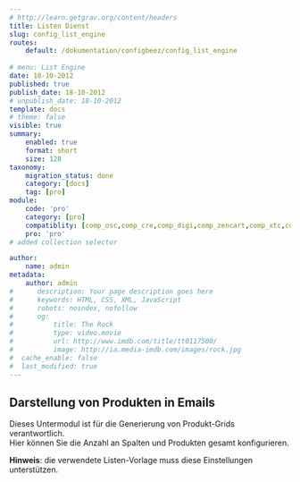 ```yaml
---
# http://learn.getgrav.org/content/headers
title: Listen Dienst
slug: config_list_engine
routes:
    default: /dokumentation/configbeez/config_list_engine
    
# menu: List Engine
date: 18-10-2012
published: true
publish_date: 18-10-2012
# unpublish_date: 18-10-2012
template: docs
# theme: false
visible: true
summary:
    enabled: true
    format: short
    size: 128
taxonomy:
    migration_status: done
    category: [docs]
    tag: [pro]
module:
    code: 'pro'
    category: [pro]
    compatiblity: [comp_osc,comp_cre,comp_digi,comp_zencart,comp_xtc,comp_xtcm2,comp_gambio,comp_saas]   
    pro: 'pro'        
# added collection selector

author:
    name: admin
metadata:
    author: admin
#      description: Your page description goes here
#      keywords: HTML, CSS, XML, JavaScript
#      robots: noindex, nofollow
#      og:
#          title: The Rock
#          type: video.movie
#          url: http://www.imdb.com/title/tt0117500/
#          image: http://ia.media-imdb.com/images/rock.jpg
#  cache_enable: false
#  last_modified: true
---
```



## Darstellung von Produkten in Emails

Dieses Untermodul ist für die Generierung von Produkt-Grids verantwortlich.  
 Hier können Sie die Anzahl an Spalten und Produkten gesamt konfigurieren.

**Hinweis**: die verwendete Listen-Vorlage muss diese Einstellungen unterstützen.
